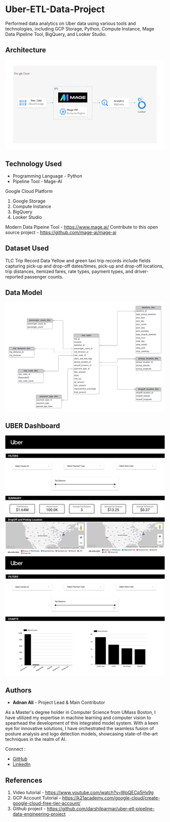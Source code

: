 # Uber-ETL-Data-Project
Performed data analytics on Uber data using various tools and technologies, including GCP Storage, Python, Compute Instance, Mage Data Pipeline Tool, BigQuery, and Looker Studio.

## Architecture
![](Reports_Screenshots/architecture.png)

## Technology Used
- Programming Language - Python
- Pipeline Tool - Mage-AI

Google Cloud Platform
1. Google Storage
2. Compute Instance 
3. BigQuery
4. Looker Studio

Modern Data Pipeine Tool - https://www.mage.ai/
Contribute to this open source project - https://github.com/mage-ai/mage-ai


## Dataset Used
TLC Trip Record Data Yellow and green taxi trip records include fields capturing pick-up and drop-off dates/times, pick-up and drop-off locations, trip distances, itemized fares, rate types, payment types, and driver-reported passenger counts. 



## Data Model
![](Reports_Screenshots/data_model.jpeg)

## UBER Dashboard
![](Reports_Screenshots/Uber_Dashboard_page-0001.jpg)
![](Reports_Screenshots/Uber_Dashboard_page-0002.jpg)

## Authors

* **Adnan Ali** - Project Lead & Main Contributor

As a Master's degree holder in Computer Science from UMass Boston, I have utilized my expertise in machine learning and computer vision to spearhead the development of this integrated model system. 
With a keen eye for innovative solutions, I have orchestrated the seamless fusion of posture analysis and logo detection models, showcasing state-of-the-art techniques in the realm of AI.

Connect :
- [GitHub](https://github.com/adi-tsvet)
- [LinkedIn](https://www.linkedin.com/in/adi-tsvet/) 

## References
1. Video tutorial - https://www.youtube.com/watch?v=WpQECq5Hx9g
2. GCP Account Tutorial - https://k21academy.com/google-cloud/create-google-cloud-free-tier-account/
3. Github project - https://github.com/darshilparmar/uber-etl-pipeline-data-engineering-project


